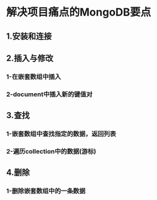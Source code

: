 # 解决项目痛点的MongoDB要点

## 1.安装和连接



## 2.插入与修改

### 1-在嵌套数组中插入

### 2-document中插入新的键值对

## 3.查找

### 1-嵌套数组中查找指定的数据，返回列表

### 2-遍历collection中的数据(游标)

## 4.删除

### 1-删除嵌套数组中的一条数据



























